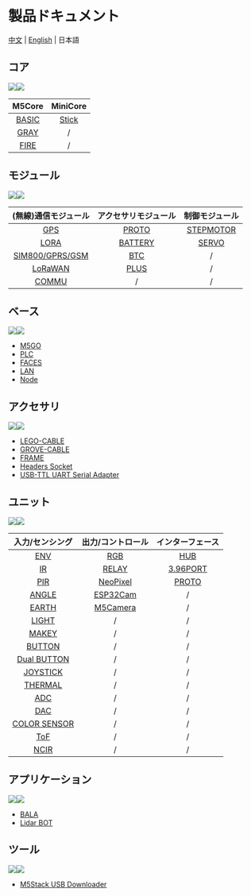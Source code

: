 # 製品ドキュメント

[中文](zh_CN/product_documents) | [English](/en/product_documents) | 日本語

## コア

<img src='assets/img/product_pics/1.jpg'><img src='assets/img/product_pics/cores.png'>

| M5Core | MiniCore |
|:------:|:--------:|
| [BASIC](ja/product_documents/m5stack-core/m5core_basic) | [Stick](ja/product_documents/m5stack-core/minicore_stick) |
| [GRAY](ja/product_documents/m5stack-core/m5core_gray)   | / |
| [FIRE](ja/product_documents/m5stack-core/m5core_fire)   | / |

## モジュール

<img src='assets/img/product_pics/2.jpg'><img src='assets/img/product_pics/module.png'>

| (無線)通信モジュール | アクセサリモジュール | 制御モジュール |
|:---------------:|:-----------------:|:-----------:|
| [GPS](ja/product_documents/modules/module_gps) | [PROTO](ja/product_documents/modules/module_proto) | [STEPMOTOR](ja/product_documents/modules/module_stepmotor) |
| [LORA](ja/product_documents/modules/module_lora) | [BATTERY](ja/product_documents/modules/module_battery) | [SERVO](ja/product_documents/modules/module_servo) |
| [SIM800/GPRS/GSM](ja/product_documents/modules/module_sim800) | [BTC](ja/product_documents/modules/module_btc) | / |
| [LoRaWAN](ja/product_documents/modules/module_lorawan) | [PLUS](ja/product_documents/modules/module_plus) | / |
| [COMMU](ja/product_documents/modules/module_commu)| / | / |

## ベース

<img src='assets/img/product_pics/5.jpg'><img src='assets/img/product_pics/bases.png'>

- [M5GO](ja/product_documents/bases/m5go_base)
- [PLC](ja/product_documents/bases/plc_base)
- [FACES](ja/product_documents/bases/face_base)
- [LAN](ja/product_documents/bases/lan_base)
- [Node](ja/product_documents/bases/base_node)

## アクセサリ

<img src='assets/img/product_pics/5.jpg'><img src='assets/img/product_pics/accessory.png'>

- [LEGO-CABLE](ja/product_documents/accessories/cables/lego_cable)
- [GROVE-CABLE](ja/product_documents/accessories/cables/grove_cable)
- [FRAME](ja/product_documents/accessories/frame)
- [Headers Socket](ja/product_documents/accessories/headers_socket)
- [USB-TTL UART Serial Adapter](ja/product_documents/accessories/usb_uart_adapter)

## ユニット

<img src='assets/img/product_pics/3.jpg'><img src='assets/img/product_pics/unit.png'>

| 入力/センシング | 出力/コントロール | インターフェース |
|:-------------:|:--------------:|:-------------:|
| [ENV](ja/product_documents/units/unit_env) | [RGB](ja/product_documents/units/unit_rgb) | [HUB](ja/product_documents/units/unit_hub) |
| [IR](ja/product_documents/units/unit_ir) | [RELAY](ja/product_documents/units/unit_relay) | [3.96PORT](ja/product_documents/units/unit_396port) |
| [PIR](ja/product_documents/units/unit_pir)                   | [NeoPixel](ja/product_documents/units/unit_neopixel) | [PROTO](ja/product_documents/units/unit_proto) |
| [ANGLE](ja/product_documents/units/unit_angle)               | [ESP32Cam](ja/product_documents/units/unit_esp32cam) | / |
| [EARTH](ja/product_documents/units/unit_earth)            | [M5Camera](ja/product_documents/units/unit_m5camera) | / |
| [LIGHT](ja/product_documents/units/unit_light)               | / | / |
| [MAKEY](ja/product_documents/units/unit_makey)               | / | / |
| [BUTTON](ja/product_documents/units/unit_button)             | / | / |
| [Dual BUTTON](ja/product_documents/units/unit_dual_button)   | / | / |
| [JOYSTICK](ja/product_documents/units/unit_joystick)         | / | / |
| [THERMAL](ja/product_documents/units/unit_thermal)           | / | / |
| [ADC](ja/product_documents/units/unit_ADC)                   | / | / |
| [DAC](ja/product_documents/units/unit_DAC)                   | / | / |
| [COLOR SENSOR](ja/product_documents/units/unit_color_sensor) | / | / |
| [ToF](ja/product_documents/units/unit_tof)                   | / | / |
| [NCIR](ja/product_documents/units/unit_ncir)                 | / | / |

## アプリケーション

<img src='assets/img/product_pics/4.jpg'><img src='assets/img/product_pics/application.png'>

- [BALA](ja/product_documents/applications/application_bala)
- [Lidar BOT](ja/product_documents/applications/application_lidarbot)

## ツール

<img src='assets/img/product_pics/6.jpg'><img src='assets/img/product_pics/tool.png'>

- [M5Stack USB Downloader](ja/product_documents/tools/tool_usb_downloader)